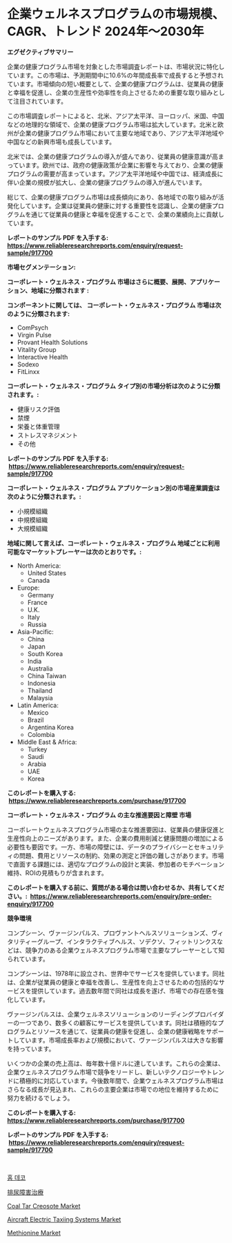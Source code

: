 <p><h1>企業ウェルネスプログラムの市場規模、CAGR、トレンド 2024年〜2030年</h1></p><p><strong>エグゼクティブサマリー</strong></p>
<p><p>企業の健康プログラム市場を対象とした市場調査レポートは、市場状況に特化しています。この市場は、予測期間中に10.6%の年間成長率で成長すると予想されています。市場傾向の短い概要として、企業の健康プログラムは、従業員の健康と幸福を促進し、企業の生産性や効率性を向上させるための重要な取り組みとして注目されています。</p><p>この市場調査レポートによると、北米、アジア太平洋、ヨーロッパ、米国、中国などの地理的な領域で、企業の健康プログラム市場は拡大しています。北米と欧州が企業の健康プログラム市場において主要な地域であり、アジア太平洋地域や中国などの新興市場も成長しています。</p><p>北米では、企業の健康プログラムの導入が盛んであり、従業員の健康意識が高まっています。欧州では、政府の健康政策が企業に影響を与えており、企業の健康プログラムの需要が高まっています。アジア太平洋地域や中国では、経済成長に伴い企業の規模が拡大し、企業の健康プログラムの導入が進んでいます。</p><p>総じて、企業の健康プログラム市場は成長傾向にあり、各地域での取り組みが活発化しています。企業は従業員の健康に対する重要性を認識し、企業の健康プログラムを通じて従業員の健康と幸福を促進することで、企業の業績向上に貢献しています。</p></p>
<p><strong>レポートのサンプル PDF を入手する: <a href="https://www.reliableresearchreports.com/enquiry/request-sample/917700">https://www.reliableresearchreports.com/enquiry/request-sample/917700</a></strong></p>
<p><strong>市場セグメンテーション:</strong></p>
<p><strong> コーポレート・ウェルネス・プログラム 市場はさらに概要、展開、アプリケーション、地域に分類されます :</strong></p>
<p><strong>コンポーネントに関しては、 コーポレート・ウェルネス・プログラム 市場は次のように分類されます: &nbsp;</strong></p>
<p><ul><li>ComPsych</li><li>Virgin Pulse</li><li>Provant Health Solutions</li><li>Vitality Group</li><li>Interactive Health</li><li>Sodexo</li><li>FitLinxx</li></ul></p>
<p><strong> コーポレート・ウェルネス・プログラム タイプ別の市場分析は次のように分類されます。:</strong></p>
<p><ul><li>健康リスク評価</li><li>禁煙</li><li>栄養と体重管理</li><li>ストレスマネジメント</li><li>その他</li></ul></p>
<p><strong>レポートのサンプル PDF を入手する: &nbsp;<a href="https://www.reliableresearchreports.com/enquiry/request-sample/917700">https://www.reliableresearchreports.com/enquiry/request-sample/917700</a></strong></p>
<p><strong> コーポレート・ウェルネス・プログラム アプリケーション別の市場産業調査は次のように分類されます。:</strong></p>
<p><ul><li>小規模組織</li><li>中規模組織</li><li>大規模組織</li></ul></p>
<p><strong>地域に関して言えば、コーポレート・ウェルネス・プログラム 地域ごとに利用可能なマーケットプレーヤーは次のとおりです。:</strong></p>
<p><ul>
    <li>
        North America:
        <ul>
            <li>United States</li>
            <li>Canada</li>
        </ul>
    </li>
    <li>
        Europe:
        <ul>
            <li>Germany</li>
            <li>France</li>
            <li>U.K.</li>
            <li>Italy</li>
            <li>Russia</li>
        </ul>
    </li>
    <li>
        Asia-Pacific:
        <ul>
            <li>China</li>
            <li>Japan</li>
            <li>South Korea</li>
            <li>India</li>
            <li>Australia</li>
            <li>China Taiwan</li>
            <li>Indonesia</li>
            <li>Thailand</li>
            <li>Malaysia</li>
        </ul>
    </li>
    <li>
        Latin America:
        <ul>
            <li>Mexico</li>
            <li>Brazil</li>
            <li>Argentina Korea</li>
            <li>Colombia</li>
        </ul>
    </li>
    <li>
        Middle East & Africa:
        <ul>
            <li>Turkey</li>
            <li>Saudi</li>
            <li>Arabia</li>
            <li>UAE</li>
            <li>Korea</li>
        </ul>
    </li>
    </ul></p>
<p><strong>このレポートを購入する: &nbsp;<a href="https://www.reliableresearchreports.com/purchase/917700">https://www.reliableresearchreports.com/purchase/917700</a></strong></p>
<p><strong>コーポレート・ウェルネス・プログラム の主な推進要因と障壁 市場</strong></p>
<p><p>コーポレートウェルネスプログラム市場の主な推進要因は、従業員の健康促進と生産性向上のニーズがあります。また、企業の費用削減と健康問題の増加による必要性も要因です。一方、市場の障壁には、データのプライバシーとセキュリティの問題、費用とリソースの制約、効果の測定と評価の難しさがあります。市場で直面する課題には、適切なプログラムの設計と実装、参加者のモチベーション維持、ROIの見積もりが含まれます。</p></p>
<p><strong>このレポートを購入する前に、質問がある場合は問い合わせるか、共有してください。:&nbsp; <a href="https://www.reliableresearchreports.com/enquiry/pre-order-enquiry/917700">https://www.reliableresearchreports.com/enquiry/pre-order-enquiry/917700</a></strong></p>
<p><strong>競争環境</strong></p>
<p><p>コンプシーン、ヴァージンパルス、プロヴァントヘルスソリューションズ、ヴィタリティーグループ、インタラクティブヘルス、ソデクソ、フィットリンクスなどは、競争力のある企業ウェルネスプログラム市場で主要なプレーヤーとして知られています。</p><p>コンプシーンは、1978年に設立され、世界中でサービスを提供しています。同社は、企業が従業員の健康と幸福を改善し、生産性を向上させるための包括的なサービスを提供しています。過去数年間で同社は成長を遂げ、市場での存在感を強化しています。</p><p>ヴァージンパルスは、企業ウェルネスソリューションのリーディングプロバイダーの一つであり、数多くの顧客にサービスを提供しています。同社は積極的なプログラムとリソースを通じて、従業員の健康を促進し、企業の健康戦略をサポートしています。市場成長率および規模において、ヴァージンパルスは大きな影響を持っています。</p><p>いくつかの企業の売上高は、毎年数十億ドルに達しています。これらの企業は、企業ウェルネスプログラム市場で競争をリードし、新しいテクノロジーやトレンドに積極的に対応しています。今後数年間で、企業ウェルネスプログラム市場はさらなる成長が見込まれ、これらの主要企業は市場での地位を維持するために努力を続けるでしょう。</p></p>
<p><strong>このレポートを購入する: &nbsp; <a href="https://www.reliableresearchreports.com/purchase/917700">https://www.reliableresearchreports.com/purchase/917700</a></strong></p>
<p><strong>レポートのサンプル PDF を入手する: &nbsp;<a href="https://www.reliableresearchreports.com/enquiry/request-sample/917700">https://www.reliableresearchreports.com/enquiry/request-sample/917700</a></strong><strong></strong></p>
<p>&nbsp;</p>
<p><p><a href="https://medium.com/@royross51/%ED%99%88-%EB%8D%B0%EC%BD%94-%EC%8B%9C%EC%9E%A5-%EC%9D%B8%EC%82%AC%EC%9D%B4%ED%8A%B8-%EC%8B%9C%EC%9E%A5-%EB%8F%99%ED%96%A5-%EC%84%B1%EC%9E%A5-2024%EB%85%84%EB%B6%80%ED%84%B0-2031%EB%85%84%EA%B9%8C%EC%A7%80-%EC%98%88%EC%B8%A1%EB%90%9C-%EA%B2%83-ffc5a43b5379">홈 데코</a></p><p><a href="https://medium.com/@alvaradolanezhpnoeeozz2ue/%E4%B8%8D%E6%AD%A3%E3%81%AA%E6%80%A7%E4%BA%A4%E7%97%9B%E6%B2%BB%E7%99%82%E5%B8%82%E5%A0%B4-%E7%AB%B6%E4%BA%89%E5%88%86%E6%9E%90-%E5%B8%82%E5%A0%B4%E5%8B%95%E5%90%91-2031%E5%B9%B4%E3%81%BE%E3%81%A7%E3%81%AE%E4%BA%88%E6%B8%AC-4502c815ccbe">排尿障害治療</a></p><p><a href="https://view.publitas.com/reportprime-1/decoding-the-coal-tar-creosote-market-a-deep-dive-into-the-latest-market-trends-market-segmentation-and-competitive-analysis/">Coal Tar Creosote Market</a></p><p><a href="https://military-diascia-e68.notion.site/Aircraft-Electric-Taxiing-Systems-Market-Research-Report-Provides-Critical-Insights-that-can-help-Sh-5148e2ac46a64c2eb957ca2a8f5a9048">Aircraft Electric Taxiing Systems Market</a></p><p><a href="https://view.publitas.com/reportprime-1/methionine-market-research-report-reveals-the-latest-trends-and-opportunities-of-this-market-for-period-from-2024-2031/">Methionine Market</a></p></p>